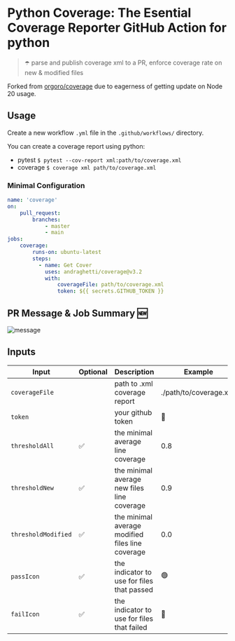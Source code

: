 # Python Coverage: The Esential Coverage Reporter GitHub Action for python

> ☂️ parse and publish coverage xml to a PR, enforce coverage rate on new & modified files

Forked from [orgoro/coverage](https://github.com/orgoro/coverage) due to eagerness of getting update on Node 20 usage.

## Usage

Create a new workflow `.yml` file in the `.github/workflows/` directory.

You can create a coverage report using python:
 - pytest `$ pytest --cov-report xml:path/to/coverage.xml`
 - coverage `$ coverage xml path/to/coverage.xml`

### Minimal Configuration
```yml
name: 'coverage'
on:
    pull_request:
        branches:
            - master
            - main
jobs:
    coverage:
        runs-on: ubuntu-latest
        steps:
          - name: Get Cover 
            uses: andraghetti/coverage@v3.2
            with:
                coverageFile: path/to/coverage.xml
                token: ${{ secrets.GITHUB_TOKEN }}
```
## PR Message & Job Summary 🆕

![message](./images/pr-message.png)

## Inputs

| Input               | Optional  | Description                                      | Example                |
|---------------------|-----------|--------------------------------------------------|------------------------|
| `coverageFile`      |           | path to .xml coverage report                     | ./path/to/coverage.xml |
| `token`             |           | your github token                                | 🤫                     |
| `thresholdAll`      | ✅        | the minimal average line coverage                | 0.8                    |
| `thresholdNew`      | ✅        | the minimal average new files line coverage      | 0.9                    |
| `thresholdModified` | ✅        | the minimal average modified files line coverage | 0.0                    |
| `passIcon`          | ✅        | the indicator to use for files that passed       | 🟢                      |
| `failIcon`          | ✅        | the indicator to use for files that failed       | 🔴                      |
